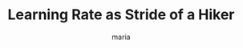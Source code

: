 ---
title: Learning Rate as Stride of a Hiker
author: maria
Definition: The learning rate is arguably the most important hyperparameter in training neural networks. It determines the size of the steps the optimization algorithm takes when adjusting the weights of the model in response to the gradients.
Description: "The learning rate is like the stride of a hiker climbing a mountain with a map (the gradient) to reach the summit (optimal model weights). The metaphor highlights that if the stride is too large, the hiker might overshoot or trip, and if it's too small, progress is slow and may never reach the summit efficiently—just as in training with too high or low a learning rate."
OriginSource: "ChatGPT 4o"
Mapping:
  "Learning rate": "The stride length of the hiker"
  "Optimization algorithm": "The hiker"
  "Adjusting weights": "Climbing or stepping toward the summit"
  "Gradients": "The map or compass that points the hiker in the right direction"
  "Model": "The hiker's route"
  "Optimal model weights": "The summit (goal of the hike)"
  "Training": "The hiking journey"
ExpertRating: Good
---